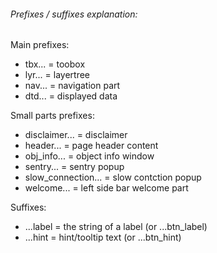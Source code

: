 ###### Prefixes / suffixes explanation:

Main prefixes:
* tbx... = toobox
* lyr... = layertree
* nav... = navigation part
* dtd... = displayed data

Small parts prefixes:
* disclaimer... = disclaimer
* header... = page header content
* obj_info... = object info window
* sentry... = sentry popup
* slow_connection... = slow contction popup
* welcome... = left side bar welcome part

Suffixes:
* ...label = the string of a label (or ...btn_label)
* ...hint = hint/tooltip text (or ...btn_hint)
